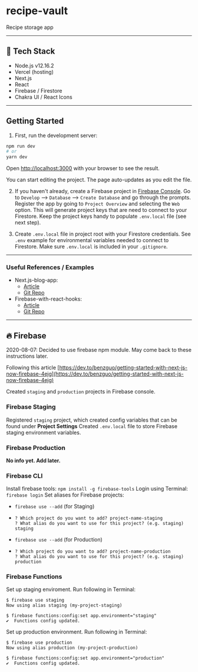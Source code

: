 # recipe-vault
Recipe storage app

---
## 🥞 Tech Stack
- Node.js v12.16.2
- Vercel (hosting)
- Next.js
- React
- Firebase / Firestore
- Chakra UI / React Icons

---
## Getting Started

1. First, run the development server:

```bash
npm run dev
# or
yarn dev
```

Open [http://localhost:3000](http://localhost:3000) with your browser to see the result.

You can start editing the project. The page auto-updates as you edit the file.

2. If you haven't already, create a Firebase project in [Firebase Console](https://console.firebase.google.com/). Go to `Develop` --> `Database` --> `Create Database` and go through the prompts. Register the app by going to `Project Overview` and selecting the `Web` option. This will generate project keys that are need to connect to your Firestore. Keep the project keys handy to populate `.env.local` file (see next step).

3. Create `.env.local` file in project root with your Firestore credentials. See `.env` example for environmental variables needed to connect to Firestore. Make sure `.env.local` is included in your `.gitignore`.

---
### Useful References / Examples
- Next.js-blog-app: 
  - [Article](https://medium.com/swlh/lets-create-blog-app-with-next-js-react-hooks-and-firebase-backend-tutorial-7ce6fd7bbb3a)
  - [Git Repo](https://github.com/Devalo/Next.js-blog-app-)
- Firebase-with-react-hooks:
  - [Article](https://blog.logrocket.com/react-hooks-with-firebase-firestore/)
  - [Git Repo](https://github.com/briandesousa/firebase-with-react-hooks)

---
## 🔥 Firebase
2020-08-07: Decided to use firebase npm module. May come back to these instructions later.

Following this article [https://dev.to/benzguo/getting-started-with-next-js-now-firebase-4ejg](https://dev.to/benzguo/getting-started-with-next-js-now-firebase-4ejg)

Created `staging` and `production` projects in Firebase console.
### Firebase Staging 
Registered `staging` project, which created config variables that can be found under **Project Settings**
Created `.env.local` file to store Firebase staging environment variables.
### Firebase Production
**No info yet. Add later.**
### Firebase CLI
Install firebase tools: `npm install -g firebase-tools`
Login using Terminal: `firebase login`
Set aliases for Firebase projects:
  - `firebase use --add` (for Staging)
  - ```
    ? Which project do you want to add? project-name-staging
    ? What alias do you want to use for this project? (e.g. staging) staging
    ```
  - `firebase use --add` (for Production)
  - ```
    ? Which project do you want to add? project-name-production
    ? What alias do you want to use for this project? (e.g. staging) production
    ```
### Firebase Functions
Set up staging enviroment. Run following in Terminal:
```
$ firebase use staging
Now using alias staging (my-project-staging)

$ firebase functions:config:set app.environment="staging"
✔  Functions config updated.
```

Set up production environment. Run following in Terminal:
```
$ firebase use production
Now using alias production (my-project-production)

$ firebase functions:config:set app.environment="production"
✔  Functions config updated.
```